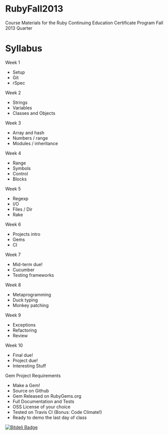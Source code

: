RubyFall2013
============

Course Materials for the Ruby Continuing Education Certificate Program Fall 2013 Quarter 

Syllabus
============

Week 1
* Setup
* Git
* rSpec

Week 2
* Strings
* Variables
* Classes and Objects

Week 3
* Array and hash
* Numbers / range
* Modules / inheritance

Week 4
* Range
* Symbols
* Control
* Blocks

Week 5
* Regexp
* I/O
* Files / Dir
* Rake

Week 6
* Projects intro
* Gems
* CI

Week 7
* Mid-term due!
* Cucumber
* Testing frameworks

Week 8
* Metaprogramming
* Duck typing
* Monkey patching

Week 9
* Exceptions
* Refactoring
* Review

Week 10
* Final due!
* Project due!
* Interesting Stuff


Gem Project Requirements
* Make a Gem!
* Source on Github
* Gem Released on RubyGems.org
* Full Documentation and Tests
* OSS License of your choice
* Tested on Travis CI (Bonus: Code Climate!)
* Ready to demo the last day of class


[![Bitdeli Badge](https://d2weczhvl823v0.cloudfront.net/UWE-Ruby/rubywinter2014/trend.png)](https://bitdeli.com/free "Bitdeli Badge")

